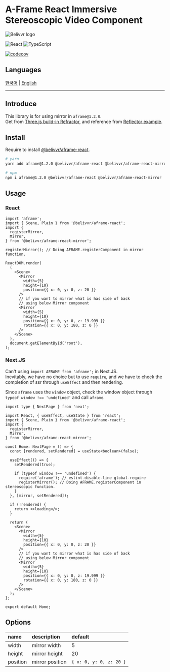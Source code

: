 # A-Frame React Immersive Stereoscopic Video Component

![Belivvr logo](https://avatars.githubusercontent.com/u/40684200?s=200&v=4)

![React](https://img.shields.io/badge/React-20232A?style=for-the-badge&logo=react&logoColor=61DAFB)
![TypeScript](https://img.shields.io/badge/TypeScript-007ACC?style=for-the-badge&logo=typescript&logoColor=white)

[![codecov](https://codecov.io/gh/belivvr/aframe-react-mirror/branch/main/graph/badge.svg?token=4G3GH0R2U5)](https://codecov.io/gh/belivvr/aframe-react-mirror)

## Languages

[한국어](./README/ko.md) | [English](./README/en.md)

---

## Introduce

This library is for using mirror in `aframe@1.2.0`.  
Get from [Three.js build-in Refractor](https://github.com/mrdoob/three.js/blob/r136/examples/jsm/objects/Reflector.js), and reference from [Reflector example](https://sbcode.net/threejs/reflector/).

## Install

Require to install [@belivvr/aframe-react](https://github.com/belivvr/aframe-react).

```sh
# yarn
yarn add aframe@1.2.0 @belivvr/aframe-react @belivvr/aframe-react-mirror

# npm
npm i aframe@1.2.0 @belivvr/aframe-react @belivvr/aframe-react-mirror
```

## Usage

### React

```tsx
import 'aframe';
import { Scene, Plain } from '@belivvr/aframe-react';
import {
  registerMirror,
  Mirror,
} from '@belivvr/aframe-react-mirror';

registerMirror(); // Doing AFRAME.registerComponent in mirror function.

ReactDOM.render(
  (
    <Scene>
      <Mirror
        width={5}
        height={10}
        position={{ x: 0, y: 0, z: 20 }}
      />
      // if you want to mirror what is has side of back
      // using below Mirror component
      <Mirror
        width={5}
        height={10}
        position={{ x: 0, y: 0, z: 19.999 }}
        rotation={{ x: 0, y: 180, z: 0 }}
      />
    </Scene>
  ),
  document.getElementById('root'),
);
```

### Next.JS

Can't using `import AFRAME from 'aframe';` in Next.JS.  
Inevitably, we have no choice but to use `require`, and we have to check the completion of ssr through `useEffect` and then rendering.  

Since `aframe` uses the `window` object, check the window object through `typeof window !== 'undefined'` and call `aframe`.

```tsx
import type { NextPage } from 'next';

import React, { useEffect, useState } from 'react';
import { Scene, Plain } from '@belivvr/aframe-react';
import {
  registerMirror,
  Mirror,
} from '@belivvr/aframe-react-mirror';

const Home: NextPage = () => {
  const [rendered, setRendered] = useState<boolean>(false);

  useEffect(() => {
    setRendered(true);

    if (typeof window !== 'undefined') {
      require('aframe'); // eslint-disable-line global-require
      registerMirror(); // Doing AFRAME.registerComponent in stereoscopic function.
    }
  }, [mirror, setRendered]);

  if (!rendered) {
    return <>loading</>;
  }

  return (
    <Scene>
      <Mirror
        width={5}
        height={10}
        position={{ x: 0, y: 0, z: 20 }}
      />
      // if you want to mirror what is has side of back
      // using below Mirror component
      <Mirror
        width={5}
        height={10}
        position={{ x: 0, y: 0, z: 19.999 }}
        rotation={{ x: 0, y: 180, z: 0 }}
      />
    </Scene>
  );
};

export default Home;
```

## Options

|name|description|default|
|:-|:-|:-|
|width|mirror width|5|
|height|mirror height|20|
|position|mirror position|`{ x: 0, y: 0, z: 20 }`|
